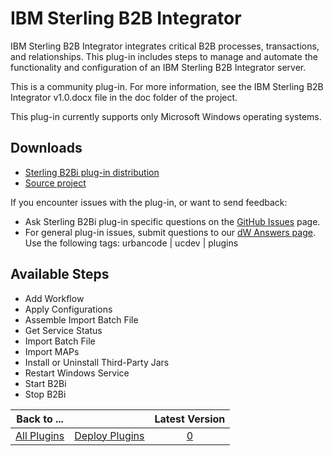 
# IBM Sterling B2B Integrator

IBM Sterling B2B Integrator integrates critical B2B processes, transactions, and relationships. This plug-in includes steps to manage and automate the functionality and configuration of an IBM Sterling B2B Integrator server.

This is a community plug-in. For more information, see the IBM Sterling B2B Integrator v1.0.docx file in the doc folder of the project.

This plug-in currently supports only Microsoft Windows operating systems.

## Downloads

* [Sterling B2Bi plug-in distribution](https://github.com/UrbanCode/IBM-Sterling-B2B-Integrator-UCD/releases)
* [Source project](https://github.com/UrbanCode/IBM-Sterling-B2B-Integrator-UCD)

If you encounter issues with the plug-in, or want to send feedback:

* Ask Sterling B2Bi plug-in specific questions on the [GitHub Issues](https://github.com/UrbanCode/IBM-Sterling-B2B-Integrator-UCD/issues) page.
* For general plug-in issues, submit questions to our [dW Answers page](https://community.ibm.com/community/user/wasdevops/urbancode-discussion). Use the following tags: urbancode | ucdev | plugins

## Available Steps

* Add Workflow
* Apply Configurations
* Assemble Import Batch File
* Get Service Status
* Import Batch File
* Import MAPs
* Install or Uninstall Third-Party Jars
* Restart Windows Service
* Start B2Bi
* Stop B2Bi

|Back to ...||Latest Version|
| :---: | :---: | :---: |
|[All Plugins](../../index.md)|[Deploy Plugins](../README.md)|[0]()|
